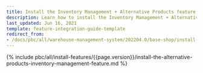 ```yaml
---
title: Install the Inventory Management + Alternative Products feature
description: Learn how to install the Inventory Management + Alternative Products feature
last_updated: Jun 16, 2021
template: feature-integration-guide-template
redirect_from:
- /docs/pbc/all/warehouse-management-system/202204.0/base-shop/install-and-upgrade/install-features/install-the-inventory-management-alternative-products-feature.html
---
```


{% include pbc/all/install-features/{{page.version}}/install-the-alternative-products-inventory-management-feature.md %} <!-- To edit, see /_includes/pbc/all/install-features/202311.0/install-the-alternative-products-inventory-management-feature.md -->
